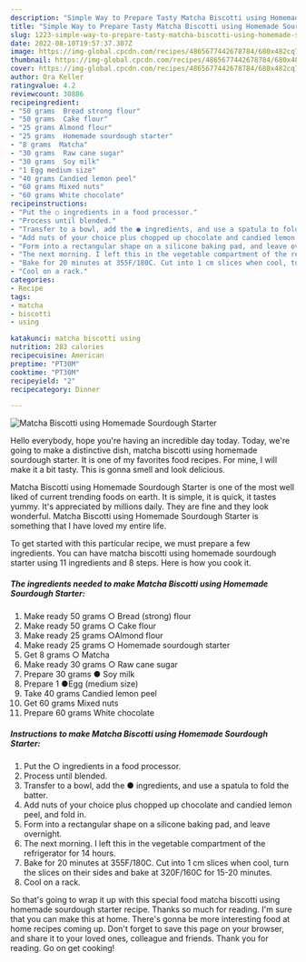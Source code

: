 ```yaml
---
description: "Simple Way to Prepare Tasty Matcha Biscotti using Homemade Sourdough Starter"
title: "Simple Way to Prepare Tasty Matcha Biscotti using Homemade Sourdough Starter"
slug: 1223-simple-way-to-prepare-tasty-matcha-biscotti-using-homemade-sourdough-starter
date: 2022-08-10T19:57:37.307Z
image: https://img-global.cpcdn.com/recipes/4865677442678784/680x482cq70/matcha-biscotti-using-homemade-sourdough-starter-recipe-main-photo.jpg
thumbnail: https://img-global.cpcdn.com/recipes/4865677442678784/680x482cq70/matcha-biscotti-using-homemade-sourdough-starter-recipe-main-photo.jpg
cover: https://img-global.cpcdn.com/recipes/4865677442678784/680x482cq70/matcha-biscotti-using-homemade-sourdough-starter-recipe-main-photo.jpg
author: Ora Keller
ratingvalue: 4.2
reviewcount: 30886
recipeingredient:
- "50 grams  Bread strong flour"
- "50 grams  Cake flour"
- "25 grams Almond flour"
- "25 grams  Homemade sourdough starter"
- "8 grams  Matcha"
- "30 grams  Raw cane sugar"
- "30 grams  Soy milk"
- "1 Egg medium size"
- "40 grams Candied lemon peel"
- "60 grams Mixed nuts"
- "60 grams White chocolate"
recipeinstructions:
- "Put the ○ ingredients in a food processor."
- "Process until blended."
- "Transfer to a bowl, add the ● ingredients, and use a spatula to fold the batter."
- "Add nuts of your choice plus chopped up chocolate and candied lemon peel, and fold in."
- "Form into a rectangular shape on a silicone baking pad, and leave overnight."
- "The next morning. I left this in the vegetable compartment of the refrigerator for 14 hours."
- "Bake for 20 minutes at 355F/180C. Cut into 1 cm slices when cool, turn the slices on their sides and bake at 320F/160C for 15-20 minutes."
- "Cool on a rack."
categories:
- Recipe
tags:
- matcha
- biscotti
- using

katakunci: matcha biscotti using 
nutrition: 283 calories
recipecuisine: American
preptime: "PT30M"
cooktime: "PT30M"
recipeyield: "2"
recipecategory: Dinner

---
```



![Matcha Biscotti using Homemade Sourdough Starter](https://img-global.cpcdn.com/recipes/4865677442678784/680x482cq70/matcha-biscotti-using-homemade-sourdough-starter-recipe-main-photo.jpg)

Hello everybody, hope you're having an incredible day today. Today, we're going to make a distinctive dish, matcha biscotti using homemade sourdough starter. It is one of my favorites food recipes. For mine, I will make it a bit tasty. This is gonna smell and look delicious.

Matcha Biscotti using Homemade Sourdough Starter is one of the most well liked of current trending foods on earth. It is simple, it is quick, it tastes yummy. It's appreciated by millions daily. They are fine and they look wonderful. Matcha Biscotti using Homemade Sourdough Starter is something that I have loved my entire life.




To get started with this particular recipe, we must prepare a few ingredients. You can have matcha biscotti using homemade sourdough starter using 11 ingredients and 8 steps. Here is how you cook it.

<!--inarticleads1-->

##### The ingredients needed to make Matcha Biscotti using Homemade Sourdough Starter:

1. Make ready 50 grams ○ Bread (strong) flour
1. Make ready 50 grams ○ Cake flour
1. Make ready 25 grams ○Almond flour
1. Make ready 25 grams ○ Homemade sourdough starter
1. Get 8 grams ○ Matcha
1. Make ready 30 grams ○ Raw cane sugar
1. Prepare 30 grams ● Soy milk
1. Prepare 1 ●Egg (medium size)
1. Take 40 grams Candied lemon peel
1. Get 60 grams Mixed nuts
1. Prepare 60 grams White chocolate




<!--inarticleads2-->

##### Instructions to make Matcha Biscotti using Homemade Sourdough Starter:

1. Put the ○ ingredients in a food processor.
1. Process until blended.
1. Transfer to a bowl, add the ● ingredients, and use a spatula to fold the batter.
1. Add nuts of your choice plus chopped up chocolate and candied lemon peel, and fold in.
1. Form into a rectangular shape on a silicone baking pad, and leave overnight.
1. The next morning. I left this in the vegetable compartment of the refrigerator for 14 hours.
1. Bake for 20 minutes at 355F/180C. Cut into 1 cm slices when cool, turn the slices on their sides and bake at 320F/160C for 15-20 minutes.
1. Cool on a rack.




So that's going to wrap it up with this special food matcha biscotti using homemade sourdough starter recipe. Thanks so much for reading. I'm sure that you can make this at home. There's gonna be more interesting food at home recipes coming up. Don't forget to save this page on your browser, and share it to your loved ones, colleague and friends. Thank you for reading. Go on get cooking!
